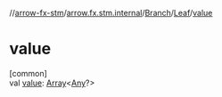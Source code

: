 //[arrow-fx-stm](../../../../index.md)/[arrow.fx.stm.internal](../../index.md)/[Branch](../index.md)/[Leaf](index.md)/[value](value.md)

# value

[common]\
val [value](value.md): [Array](https://kotlinlang.org/api/latest/jvm/stdlib/kotlin/-array/index.html)&lt;[Any](https://kotlinlang.org/api/latest/jvm/stdlib/kotlin/-any/index.html)?&gt;
